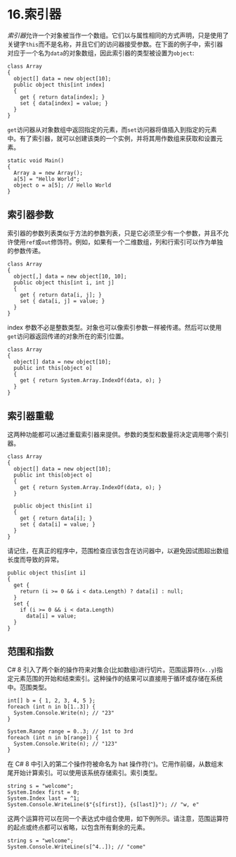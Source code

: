 # 16.索引器

*索引器*允许一个对象被当作一个数组。它们以与属性相同的方式声明，只是使用了关键字`this`而不是名称，并且它们的访问器接受参数。在下面的例子中，索引器对应于一个名为`data`的对象数组，因此索引器的类型被设置为`object`:

```
class Array
{
  object[] data = new object[10];
  public object this[int index]
  {
    get { return data[index]; }
    set { data[index] = value; }
  }
}

```

`get`访问器从对象数组中返回指定的元素，而`set`访问器将值插入到指定的元素中。有了索引器，就可以创建该类的一个实例，并将其用作数组来获取和设置元素。

```
static void Main()
{
  Array a = new Array();
  a[5] = "Hello World";
  object o = a[5]; // Hello World
}

```

## 索引器参数

索引器的参数列表类似于方法的参数列表，只是它必须至少有一个参数，并且不允许使用`ref`或`out`修饰符。例如，如果有一个二维数组，列和行索引可以作为单独的参数传递。

```
class Array
{
  object[,] data = new object[10, 10];
  public object this[int i, int j]
  {
    get { return data[i, j]; }
    set { data[i, j] = value; }
  }
}

```

index 参数不必是整数类型。对象也可以像索引参数一样被传递。然后可以使用`get`访问器返回传递的对象所在的索引位置。

```
class Array
{
  object[] data = new object[10];
  public int this[object o]
  {
    get { return System.Array.IndexOf(data, o); }
  }
}

```

## 索引器重载

这两种功能都可以通过重载索引器来提供。参数的类型和数量将决定调用哪个索引器。

```
class Array
{
  object[] data = new object[10];
  public int this[object o]
  {
    get { return System.Array.IndexOf(data, o); }
  }

  public object this[int i]
  {
    get { return data[i]; }
    set { data[i] = value; }
  }
}

```

请记住，在真正的程序中，范围检查应该包含在访问器中，以避免因试图超出数组长度而导致的异常。

```
public object this[int i]
{
  get {
    return (i >= 0 && i < data.Length) ? data[i] : null;
  }
  set {
    if (i >= 0 && i < data.Length)
      data[i] = value;
  }
}

```

## 范围和指数

C# 8 引入了两个新的操作符来对集合(比如数组)进行切片。范围运算符(`x..y`)指定元素范围的开始和结束索引。这种操作的结果可以直接用于循环或存储在系统中。范围类型。

```
int[] b = { 1, 2, 3, 4, 5 };
foreach (int n in b[1..3]) {
  System.Console.Write(n); // "23"
}

System.Range range = 0..3; // 1st to 3rd
foreach (int n in b[range]) {
  System.Console.Write(n); // "123"
}

```

在 C# 8 中引入的第二个操作符被命名为 hat 操作符(`^`)。它用作前缀，从数组末尾开始计算索引。可以使用该系统存储索引。索引类型。

```
string s = "welcome";
System.Index first = 0;
System.Index last = ^1;
System.Console.WriteLine($"{s[first]}, {s[last]}"); // "w, e"

```

这两个运算符可以在同一个表达式中组合使用，如下例所示。请注意，范围运算符的起点或终点都可以省略，以包含所有剩余的元素。

```
string s = "welcome";
System.Console.WriteLine(s[^4..]); // "come"

```